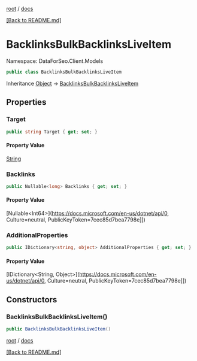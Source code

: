 [root](./../ "root") / [docs](./ "docs")

[[Back to README.md]](./../README.md "[Back to README.md]")

# BacklinksBulkBacklinksLiveItem

Namespace: DataForSeo.Client.Models

```csharp
public class BacklinksBulkBacklinksLiveItem
```

Inheritance [Object](https://docs.microsoft.com/en-us/dotnet/api/Object) → [BacklinksBulkBacklinksLiveItem](./BacklinksBulkBacklinksLiveItem.md)

## Properties

### **Target**

```csharp
public string Target { get; set; }
```

#### Property Value

[String](https://docs.microsoft.com/en-us/dotnet/api/String)<br>

### **Backlinks**

```csharp
public Nullable<long> Backlinks { get; set; }
```

#### Property Value

[Nullable&lt;Int64&gt;](https://docs.microsoft.com/en-us/dotnet/api/0, Culture=neutral, PublicKeyToken=7cec85d7bea7798e]])<br>

### **AdditionalProperties**

```csharp
public IDictionary<string, object> AdditionalProperties { get; set; }
```

#### Property Value

[IDictionary&lt;String, Object&gt;](https://docs.microsoft.com/en-us/dotnet/api/0, Culture=neutral, PublicKeyToken=7cec85d7bea7798e]])<br>

## Constructors

### **BacklinksBulkBacklinksLiveItem()**

```csharp
public BacklinksBulkBacklinksLiveItem()
```

[root](./../ "root") / [docs](./ "docs")

[[Back to README.md]](./../README.md "[Back to README.md]")